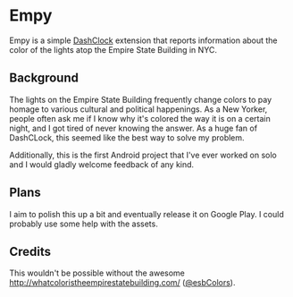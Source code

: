 Empy
====

Empy is a simple [DashClock](https://code.google.com/p/dashclock/) extension that reports information about the color of the lights atop the Empire State Building in NYC.

Background
----------

The lights on the Empire State Building frequently change colors to pay homage to various cultural and political happenings. As a New Yorker, people often ask me if I know why it's colored the way it is on a certain night, and I got tired of never knowing the answer. As a huge fan of DashCLock, this seemed like the best way to solve my problem.

Additionally, this is the first Android project that I've ever worked on solo and I would gladly welcome feedback of any kind.

Plans
-----

I aim to polish this up a bit and eventually release it on Google Play. I could probably use some help with the assets.

Credits
-------
This wouldn't be possible without the awesome http://whatcoloristheempirestatebuilding.com/ ([@esbColors](https://twitter.com/esbcolors)).
